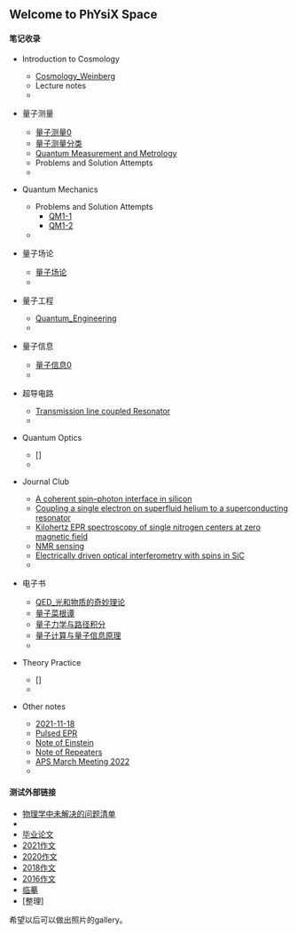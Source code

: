 ## Welcome to PhYsiX Space

#### 笔记收录
* Introduction to Cosmology
  * [Cosmology_Weinberg](https://physix2020.github.io/blogplace/files/Steven_Weinberg_Cosmology.pdf)
  * Lecture notes
  * 



* 量子测量
  * [量子测量0](https://physix2020.github.io/blogplace/pages/量子测量_笔记_禁止.html)
  * [量子测量分类](https://physix2020.github.io/blogplace/pages/量子信息物理原理.html)
  * [Quantum Measurement and Metrology](https://physix2020.github.io/blogplace/files/Quantum_Measurement_and_Metrology.pdf)
  * Problems and Solution Attempts
  * 
  

* Quantum Mechanics
  * Problems and Solution Attempts
    * [QM1-1](https://physix2020.github.io/blogplace/files/QM1-1.pdf)
    * [QM1-2](https://physix2020.github.io/blogplace/files/QM1-2.pdf)
  * 

* 量子场论
  * [量子场论](https://physix2020.github.io/blogplace/files/量子场论.pdf)
  * 
  
* 量子工程
  * [Quantum_Engineering](https://physix2020.github.io/blogplace/files/Quantum_Engineering.pdf)
  * 

* 量子信息
  * [量子信息0](https://physix2020.github.io/blogplace/files/quantum.pdf)
  * 
  

* 超导电路
  * [Transmission line coupled Resonator](https://physix2020.github.io/blogplace/files/Derivation_of_TL_coupled_Resonator.pdf)
  * 


* Quantum Optics
  * []
  * 

* Journal Club
  * [A coherent spin–photon interface in silicon](https://physix2020.github.io/blogplace/files/A_coherent_spin–photon_interface_in_silicon.pdf)
  * [Coupling a single electron on superfluid helium to a superconducting resonator](https://physix2020.github.io/blogplace/files/Coupling_a_single_electron_on_superfluid_helium_to_a_superconducting_resonator.pdf)
  * [Kilohertz EPR spectroscopy of single nitrogen centers at zero magnetic field](https://physix2020.github.io/blogplace/files/Kilohertz_electron_paramagnetic_resonance_spectroscopy_of_single_nitrogen_centers_at_zero_magnetic_field.pdf)
  * [NMR sensing](https://physix2020.github.io/blogplace/files/NMR_sensing.pdf)
  * [Electrically driven optical interferometry with spins in SiC](https://physix2020.github.io/blogplace/files/Electrically_driven_optical_interferometry_with_spins_in_silicon_carbide.pdf)
  * 


* 电子书
  * [QED_光和物质的奇妙理论](https://physix2020.github.io/blogplace/files/QED_光和物质的奇妙理论.pdf)
  * [量子菜根谭](https://physix2020.github.io/blogplace/files/量子菜根谭_量子理论专题分析.pdf)
  * [量子力学与路径积分](https://physix2020.github.io/blogplace/files/量子力学与路径积分.pdf)
  * [量子计算与量子信息原理](https://physix2020.github.io/blogplace/files/量子计算与量子信息原理.pdf)
  * 

* Theory Practice
  * []
  * 
  
* Other notes
  * [2021-11-18](https://physix2020.github.io/blogplace/files/2021-11-18.pdf)
  * [Pulsed EPR](https://physix2020.github.io/blogplace/files/pulse_EPR.pdf)
  * [Note of Einstein](https://physix2020.github.io/blogplace/files/Note_of_A.EINSTEIN.pdf)
  * [Note of Repeaters](https://physix2020.github.io/blogplace/files/Note_of_Repeaters.pdf)
  * [APS March Meeting 2022](https://physix2020.github.io/blogplace/pages/APS_March_Meeting_2022.html)
  * 


#### 测试外部链接
* [物理学中未解决的问题清单](https://en.wikipedia.org/wiki/List_of_unsolved_problems_in_physics)
* 
* [毕业论文](https://physix2020.github.io/blogplace/files/微波阻抗显微镜的搭建及改进.pdf)
* [2021作文](https://zine.la/article/6a5a764fed0944329d7b978af78b1349/)
* [2020作文](https://zine.la/article/a7245d2c403d481e945a552a5fdab950/)
* [2018作文](https://zine.la/article/ba6b9c0d046e46bebd750409bf81674e/)
* [2016作文](https://zine.la/article/91f0e5c701684bfdbaf11b473cb1605a/)
* [临摹](https://sites.google.com/view/physix2019/collections?authuser=0)
* [整理]

希望以后可以做出照片的gallery。
